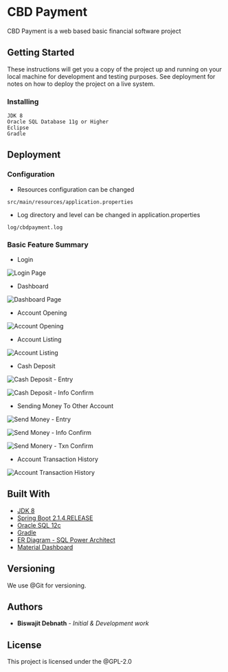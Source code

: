 # CBD Payment

CBD Payment is a web based basic financial software project

## Getting Started

These instructions will get you a copy of the project up and running on your local machine for development and testing purposes.
See deployment for notes on how to deploy the project on a live system.

### Installing
```
JDK 8
Oracle SQL Database 11g or Higher
Eclipse
Gradle
```

## Deployment

### Configuration

* Resources configuration can be changed

```
src/main/resources/application.properties
```

* Log directory and level can be changed in application.properties

```
log/cbdpayment.log
```

### Basic Feature Summary

* Login

![Login Page](https://github.com/coderbdsust/payment/blob/master/feature-images/1.1-login%20page.png)

* Dashboard

![Dashboard Page](https://github.com/coderbdsust/payment/blob/master/feature-images/2.1-dashboard-after-login.png)

* Account Opening

![Account Opening](https://github.com/coderbdsust/payment/blob/master/feature-images/3.1-account-opening.png)

* Account Listing

![Account Listing](https://github.com/coderbdsust/payment/blob/master/feature-images/4.1-account-listing.png)

* Cash Deposit

![Cash Deposit - Entry](https://github.com/coderbdsust/payment/blob/master/feature-images/5.1-cash-deposit-entry.png)

![Cash Deposit - Info Confirm](https://github.com/coderbdsust/payment/blob/master/feature-images/5.2-cash-deposit-info-confirm.png)

* Sending Money To Other Account

![Send Money - Entry](https://github.com/coderbdsust/payment/blob/master/feature-images/6.1-send-monery-entry.png)

![Send Money - Info Confirm](https://github.com/coderbdsust/payment/blob/master/feature-images/6.2-send-monery-info-confirm.png)

![Send Monery - Txn Confirm](https://github.com/coderbdsust/payment/blob/master/feature-images/6.3-send-monery-txn-confirmation.png)

* Account Transaction History

![Account Transaction History](https://github.com/coderbdsust/payment/blob/master/feature-images/7.21-Transaction-log.png)


## Built With

* [JDK 8](https://www.oracle.com/de/java/technologies/javase/javase-jdk8-downloads.html "JDK 8 Homepage")
* [Spring Boot 2.1.4.RELEASE](https://spring.io/ "Spring Framework Homepage")
* [Oracle SQL 12c](https://docs.oracle.com/en/database/oracle/oracle-database/12.2/whats-new.html "Oracle 12c")
* [Gradle](https://gradle.org/ "Gradle Homepage")
* [ER Diagram - SQL Power Architect](http://www.bestofbi.com/page/architect "SQL Power Architect Homepage")
* [Material Dashboard](https://www.creative-tim.com/product/material-dashboard "Material Dashboard Theme by Creative TIM Website")


## Versioning

We use @Git for versioning.

## Authors

* **Biswajit Debnath** - *Initial & Development work*

## License

This project is licensed under the @GPL-2.0

